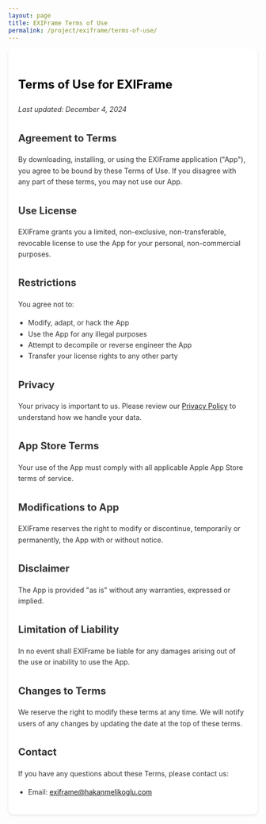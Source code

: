 ```yaml
---
layout: page
title: EXIFrame Terms of Use
permalink: /project/exiframe/terms-of-use/
---
```


<div class="terms-content" markdown="1">

# Terms of Use for EXIFrame
*Last updated: December 4, 2024*

## Agreement to Terms
By downloading, installing, or using the EXIFrame application ("App"), you agree to be bound by these Terms of Use. If you disagree with any part of these terms, you may not use our App.

## Use License
EXIFrame grants you a limited, non-exclusive, non-transferable, revocable license to use the App for your personal, non-commercial purposes.

## Restrictions
You agree not to:
- Modify, adapt, or hack the App
- Use the App for any illegal purposes
- Attempt to decompile or reverse engineer the App
- Transfer your license rights to any other party

## Privacy
Your privacy is important to us. Please review our [Privacy Policy](/project/exiframe/privacy-policy) to understand how we handle your data.

## App Store Terms
Your use of the App must comply with all applicable Apple App Store terms of service.

## Modifications to App
EXIFrame reserves the right to modify or discontinue, temporarily or permanently, the App with or without notice.

## Disclaimer
The App is provided "as is" without any warranties, expressed or implied.

## Limitation of Liability
In no event shall EXIFrame be liable for any damages arising out of the use or inability to use the App.

## Changes to Terms
We reserve the right to modify these terms at any time. We will notify users of any changes by updating the date at the top of these terms.

## Contact
If you have any questions about these Terms, please contact us:
- Email: [exiframe@hakanmelikoglu.com](mailto:exiframe@hakanmelikoglu.com)

</div>

<style>
.terms-content {
    font-family: -apple-system, system-ui, BlinkMacSystemFont;
    line-height: 1.6;
    padding: 20px;
    max-width: 800px;
    margin: 0 auto;
    color: #333;
    background: white;
    border-radius: 10px;
    box-shadow: 0 2px 4px rgba(0,0,0,0.1);
}

.terms-content h1 {
    color: #000;
    font-size: 24px;
    margin-bottom: 20px;
}

.terms-content h2 {
    color: #333;
    font-size: 20px;
    margin-top: 30px;
}

.terms-content p {
    margin-bottom: 15px;
}

.terms-content ul {
    padding-left: 20px;
}

@media (prefers-color-scheme: dark) {
    .terms-content {
        background-color: #000;
        color: #fff;
    }
    
    .terms-content h1 {
        color: #fff;
    }
    
    .terms-content h2 {
        color: #ccc;
    }
}
</style> 